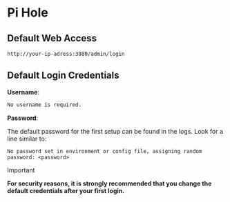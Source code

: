 # Pi Hole

## Default Web Access

```bash
http://your-ip-adress:3080/admin/login
```

## Default Login Credentials

**Username**:

```bash
No username is required.
```

**Password**:

The default password for the first setup can be found in the logs. Look for a
line similar to:

```log
No password set in environment or config file, assigning random password: <password>
```

> [!IMPORTANT]
>
> **For security reasons, it is strongly recommended that you change the default
> credentials after your first login.**
